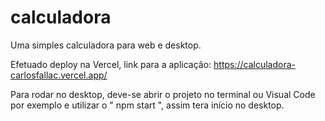 # calculadora

Uma simples calculadora para web e desktop.

Efetuado deploy na Vercel, link para a aplicação: https://calculadora-carlosfallac.vercel.app/

Para rodar no desktop, deve-se abrir o projeto no terminal ou Visual Code por exemplo e utilizar o " npm start ", assim tera início no desktop.